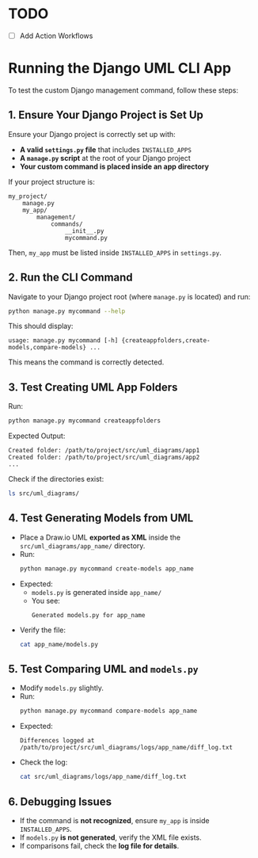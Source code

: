 # TODO
- [ ] Add Action Workflows

# **Running the Django UML CLI App**
To test the custom Django management command, follow these steps:


## **1. Ensure Your Django Project is Set Up**
Ensure your Django project is correctly set up with:
- **A valid `settings.py` file** that includes `INSTALLED_APPS`
- **A `manage.py` script** at the root of your Django project
- **Your custom command is placed inside an app directory**

If your project structure is:
```
my_project/
    manage.py
    my_app/
        management/
            commands/
                __init__.py
                mycommand.py
```
Then, `my_app` must be listed inside `INSTALLED_APPS` in `settings.py`.


## **2. Run the CLI Command**
Navigate to your Django project root (where `manage.py` is located) and run:

```bash
python manage.py mycommand --help
```

This should display:

```
usage: manage.py mycommand [-h] {createappfolders,create-models,compare-models} ...
```

This means the command is correctly detected.


## **3. Test Creating UML App Folders**
Run:
```bash
python manage.py mycommand createappfolders
```
Expected Output:
```
Created folder: /path/to/project/src/uml_diagrams/app1
Created folder: /path/to/project/src/uml_diagrams/app2
...
```
Check if the directories exist:
```bash
ls src/uml_diagrams/
```


## **4. Test Generating Models from UML**
- Place a Draw.io UML **exported as XML** inside the `src/uml_diagrams/app_name/` directory.
- Run:
  ```bash
  python manage.py mycommand create-models app_name
  ```
- Expected:
  - `models.py` is generated inside `app_name/`
  - You see:
    ```
    Generated models.py for app_name
    ```
- Verify the file:
  ```bash
  cat app_name/models.py
  ```


## **5. Test Comparing UML and `models.py`**
- Modify `models.py` slightly.
- Run:
  ```bash
  python manage.py mycommand compare-models app_name
  ```
- Expected:
  ```
  Differences logged at /path/to/project/src/uml_diagrams/logs/app_name/diff_log.txt
  ```
- Check the log:
  ```bash
  cat src/uml_diagrams/logs/app_name/diff_log.txt
  ```


## **6. Debugging Issues**
- If the command is **not recognized**, ensure `my_app` is inside `INSTALLED_APPS`.
- If `models.py` **is not generated**, verify the XML file exists.
- If comparisons fail, check the **log file for details**.
